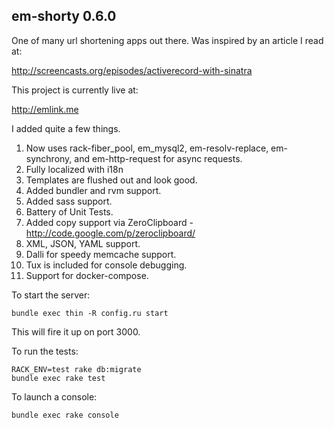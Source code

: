 ## em-shorty 0.6.0

One of many url shortening apps out there. Was inspired by an article I read at:

http://screencasts.org/episodes/activerecord-with-sinatra

This project is currently live at:

http://emlink.me

I added quite a few things.

1. Now uses rack-fiber_pool, em_mysql2, em-resolv-replace, em-synchrony, and em-http-request for async requests.
2. Fully localized with i18n
3. Templates are flushed out and look good.
4. Added bundler and rvm support.
5. Added sass support.
6. Battery of Unit Tests.
7. Added copy support via ZeroClipboard - http://code.google.com/p/zeroclipboard/
8. XML, JSON, YAML support.
9. Dalli for speedy memcache support.
10. Tux is included for console debugging.
11. Support for docker-compose.

To start the server:

```
bundle exec thin -R config.ru start
```

This will fire it up on port 3000.

To run the tests:

```
RACK_ENV=test rake db:migrate
bundle exec rake test
```

To launch a console:

```
bundle exec rake console
```

